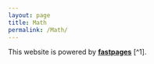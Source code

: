 ```yaml
---
layout: page
title: Math
permalink: /Math/
--- 
```


This website is powered by **[fastpages](https://github.com/fastai/fastpages)** [^1].